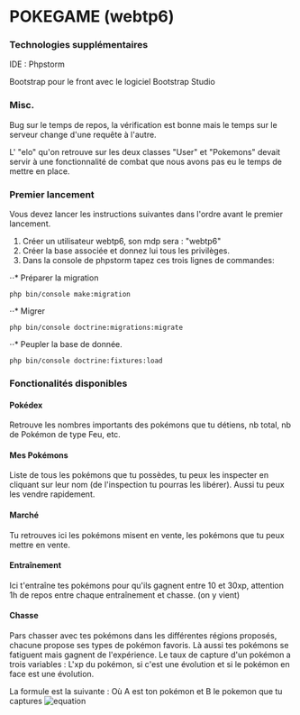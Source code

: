# POKEGAME (webtp6)

### Technologies supplémentaires

IDE : Phpstorm

Bootstrap pour le front avec le logiciel Bootstrap Studio

### Misc.

Bug sur le temps de repos, la vérification est bonne mais le temps sur le serveur change d'une requête à l'autre.

L' "elo" qu'on retrouve sur les deux classes "User" et "Pokemons" devait servir à une fonctionnalité de combat que nous avons pas eu le temps de mettre en place.

### Premier lancement

Vous devez lancer les instructions suivantes dans l'ordre avant le premier lancement.

1. Créer un utilisateur webtp6, son mdp sera : "webtp6"
2. Créer la base associée et donnez lui tous les privilèges.
3. Dans la console de phpstorm tapez ces trois lignes de commandes:

⋅⋅* Préparer la migration
```
php bin/console make:migration
```
⋅⋅* Migrer
```
php bin/console doctrine:migrations:migrate
```
⋅⋅* Peupler la base de donnée.
```
php bin/console doctrine:fixtures:load
```

### Fonctionalités disponibles

#### Pokédex

Retrouve les nombres importants des pokémons que tu détiens, nb total, nb de Pokémon de type Feu, etc.

#### Mes Pokémons

Liste de tous les pokémons que tu possèdes, tu peux les inspecter en cliquant sur leur nom (de l'inspection tu pourras les libérer).
Aussi tu peux les vendre rapidement.

#### Marché

Tu retrouves ici les pokémons misent en vente, les pokémons que tu peux mettre en vente.

#### Entraînement

Ici t'entraîne tes pokémons pour qu'ils gagnent entre 10 et 30xp, attention 1h de repos entre chaque entraînement et chasse. (on y vient)

#### Chasse

Pars chasser avec tes pokémons dans les différentes régions proposés, chacune propose ses types de pokémon favoris. Là aussi tes pokémons se fatiguent mais gagnent de l'expérience.
Le taux de capture d'un pokémon a trois variables : L'xp du pokémon, si c'est une évolution et si le pokémon en face est une évolution.

La formule est la suivante : Où A est ton pokémon et B le pokemon que tu captures
![equation](http://www.sciweavers.org/upload/Tex2Img_1592487991/render.png)

